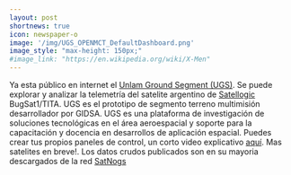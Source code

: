 ```yaml
---
layout: post
shortnews: true
icon: newspaper-o
image: '/img/UGS_OPENMCT_DefaultDashboard.png'
image_style: "max-height: 150px;"
#image_link: "https://en.wikipedia.org/wiki/X-Men"
---
```


Ya esta público en internet el <a href="https://ugs.unlam.edu.ar/#/browse/mine/demodash">Unlam Ground Segment (UGS)</a>. Se puede explorar y analizar la telemetría del satelite argentino de <a href="https://satellogic.com/">Satellogic</a> BugSat1/TITA. UGS es el prototipo de segmento terreno multimisión desarrollador por GIDSA. UGS es una plataforma de investigación de soluciones tecnológicas en el área aeroespacial y soporte para la capacitación y docencia en desarrollos de aplicación espacial.
Puedes crear tus propios paneles de control, un corto video explicativo  <a href="https://youtu.be/9TzBt4I3JV4">aquí</a>. Mas satelites en breve!.
Los datos crudos publicados son en su mayoria descargados de la red <a href="https://satnogs.org/">SatNogs</a>



